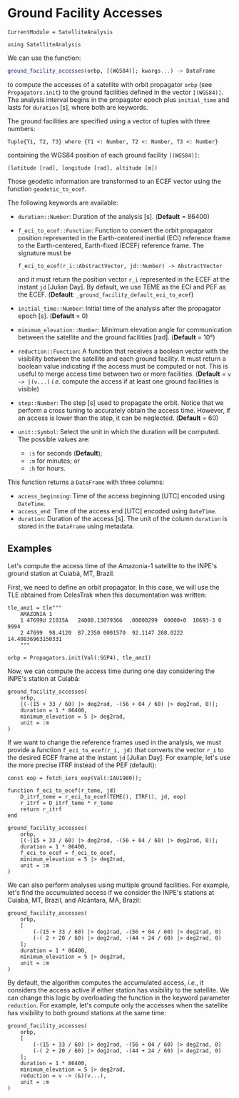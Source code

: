 Ground Facility Accesses
========================

```@meta
CurrentModule = SatelliteAnalysis
```

```@setup ground_facility_access
using SatelliteAnalysis
```

We can use the function:

```julia
ground_facility_accesses(orbp, [(WGS84)]; kwargs...) -> DataFrame
```

to compute the accesses of a satellite with orbit propagator `orbp` (see `Propagators.init`)
to the ground facilities defined in the vector `[(WGS84)]`. The analysis interval begins in
the propagator epoch plus `initial_time` and lasts for `duration` [s], where both are
keywords.

The ground facilities are specified using a vector of tuples with three numbers:

    Tuple{T1, T2, T3} where {T1 <: Number, T2 <: Number, T3 <: Number}

containing the WGS84 position of each ground facility `[(WGS84)]`:

    (latitude [rad], longitude [rad], altitude [m])

Those geodetic information are transformed to an ECEF vector using the function
`geodetic_to_ecef`.

The following keywords are available:

- `duration::Number`: Duration of the analysis [s].
    (**Default** = 86400)
- `f_eci_to_ecef::Function`: Function to convert the orbit propagator position represented
    in the Earth-centered inertial (ECI) reference frame to the Earth-centered, Earth-fixed
    (ECEF) reference frame. The signature must be

    ```
    f_eci_to_ecef(r_i::AbstractVector, jd::Number) -> AbstractVector
    ```

    and it must return the position vector `r_i` represented in the ECEF at the instant `jd`
    [Julian Day]. By default, we use TEME as the ECI and PEF as the ECEF.
    (**Default**: `_ground_facility_default_eci_to_ecef`)
- `initial_time::Number`: Initial time of the analysis after the propagator epoch [s].
    (**Default** = 0)
- `minimum_elevation::Number`: Minimum elevation angle for communication between the
    satellite and the ground facilities [rad].
    (**Default** = 10°)
- `reduction::Function`: A function that receives a boolean vector with the visibility
    between the satellite and each ground facility. It must return a boolean value
    indicating if the access must be computed or not. This is useful to merge access time
    between two or more facilities.
    (**Default** = `v -> |(v...)` *i.e.* compute the access if at least one ground
    facilities is visible)
- `step::Number`: The step [s] used to propagate the orbit. Notice that we perform a cross
    tuning to accurately obtain the access time. However, if an access is lower than the
    step, it can be neglected.
    (**Default** = 60)
- `unit::Symbol`: Select the unit in which the duration will be computed. The possible
    values are:
    - `:s` for seconds (**Default**);
    - `:m` for minutes; or
    - `:h` for hours.

This function returns a `DataFrame` with three columns:

- `access_beginning`: Time of the access beginning [UTC] encoded using `DateTime`.
- `access_end`: Time of the access end [UTC] encoded using `DateTime`.
- `duration`: Duration of the access [s].
  The unit of the column `duration` is stored in the `DataFrame` using metadata.

## Examples

Let's compute the access time of the Amazonia-1 satellite to the INPE's ground station at
Cuiabá, MT, Brazil.

First, we need to define an orbit propagator. In this case, we will use the TLE obtained
from CelesTrak when this documentation was written:

```@repl ground_facility_access
tle_amz1 = tle"""
    AMAZONIA 1
    1 47699U 21015A   24008.13079366  .00000299  00000+0  10693-3 0  9994
    2 47699  98.4120  87.2350 0001570  92.1147 268.0222 14.40836963150331
    """

orbp = Propagators.init(Val(:SGP4), tle_amz1)
```

Now, we can compute the access time during one day considering the INPE's station at Cuiabá:

```@repl ground_facility_access
ground_facility_accesses(
    orbp,
    [(-(15 + 33 / 60) |> deg2rad, -(56 + 04 / 60) |> deg2rad, 0)];
    duration = 1 * 86400,
    minimum_elevation = 5 |> deg2rad,
    unit = :m
)
```

If we want to change the reference frames used in the analysis, we must provide a function
`f_eci_to_ecef(r_i, jd)` that converts the vector `r_i` to the desired ECEF frame at the
instant `jd` [Julian Day]. For example, let's use the more precise ITRF instead of the PEF
(default):

```@repl ground_facility_access
const eop = fetch_iers_eop(Val(:IAU1980));

function f_eci_to_ecef(r_teme, jd)
    D_itrf_teme = r_eci_to_ecef(TEME(), ITRF(), jd, eop)
    r_itrf = D_itrf_teme * r_teme
    return r_itrf
end

ground_facility_accesses(
    orbp,
    [(-(15 + 33 / 60) |> deg2rad, -(56 + 04 / 60) |> deg2rad, 0)];
    duration = 1 * 86400,
    f_eci_to_ecef = f_eci_to_ecef,
    minimum_elevation = 5 |> deg2rad,
    unit = :m
)
```

We can also perform analyses using multiple ground facilities. For example, let's find the
accumulated access if we consider the INPE's stations at Cuiabá, MT, Brazil, and Alcântara,
MA, Brazil:

```@repl ground_facility_access
ground_facility_accesses(
    orbp,
    [
        (-(15 + 33 / 60) |> deg2rad, -(56 + 04 / 60) |> deg2rad, 0)
        (-( 2 + 20 / 60) |> deg2rad, -(44 + 24 / 60) |> deg2rad, 0)
    ];
    duration = 1 * 86400,
    minimum_elevation = 5 |> deg2rad,
    unit = :m
)
```

By default, the algorithm computes the accumulated access, _i.e._, it considers the access
active if either station has visibility to the satellite. We can change this logic by
overloading the function in the keyword parameter `reduction`. For example, let's compute
only the accesses when the satellite has visibility to both ground stations at the same
time:

```@repl ground_facility_access
ground_facility_accesses(
    orbp,
    [
        (-(15 + 33 / 60) |> deg2rad, -(56 + 04 / 60) |> deg2rad, 0)
        (-( 2 + 20 / 60) |> deg2rad, -(44 + 24 / 60) |> deg2rad, 0)
    ];
    duration = 1 * 86400,
    minimum_elevation = 5 |> deg2rad,
    reduction = v -> (&)(v...),
    unit = :m
)
```

